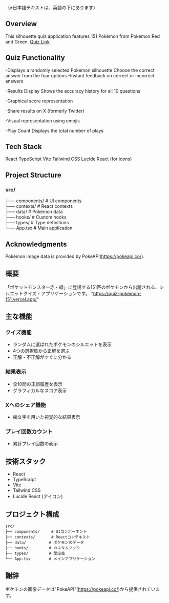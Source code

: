 （※日本語テキストは、英語の下にあります）
## Overview
This silhouette quiz application features 151 Pokémon from Pokémon Red and Green.
[Quiz Link](https://quiz-pokemon-151.vercel.app/)

## Quiz Functionality

-Displays a randomly selected Pokémon silhouette
Choose the correct answer from the four options
-Instant feedback on correct or incorrect answers

-Results Display
Shows the accuracy history for all 10 questions

-Graphical score representation

-Share results on X (formerly Twitter)

-Visual representation using emojis

-Play Count
Displays the total number of plays

## Tech Stack
React
TypeScript
Vite
Tailwind CSS
Lucide React (for icons)

## Project Structure

### src/
├── components/     # UI components  
├── contexts/       # React contexts  
├── data/           # Pokémon data  
├── hooks/          # Custom hooks  
├── types/          # Type definitions  
└── App.tsx         # Main application  

## Acknowledgments
Pokémon image data is provided by PokeAPI(https://pokeapi.co/).


## 概要

「ポケットモンスター赤・緑」に登場する151匹のポケモンから出題される、シルエットクイズ・アプリケーションです。
"https://quiz-pokemon-151.vercel.app/"

## 主な機能

### クイズ機能
- ランダムに選ばれたポケモンのシルエットを表示
- 4つの選択肢から正解を選ぶ
- 正解・不正解がすぐに分かる

### 結果表示
- 全10問の正誤履歴を表示
- グラフィカルなスコア表示

### Xへのシェア機能
- 絵文字を用いた視覚的な結果表示

### プレイ回数カウント
- 累計プレイ回数の表示


## 技術スタック

- React
- TypeScript
- Vite
- Tailwind CSS
- Lucide React (アイコン)


## プロジェクト構成

```
src/
├── components/     # UIコンポーネント
├── contexts/       # Reactコンテキスト
├── data/          # ポケモンのデータ
├── hooks/         # カスタムフック
├── types/         # 型定義
└── App.tsx        # メインアプリケーション
```


## 謝辞

ポケモンの画像データは"PokeAPI"(https://pokeapi.co/)から提供されています。
